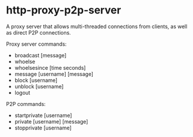 # http-proxy-p2p-server
A proxy server that allows multi-threaded connections from clients, as well as direct P2P connections.

Proxy server commands:
- broadcast [message]
- whoelse
- whoelsesince [time seconds]
- message [username] [message]
- block [username]
- unblock [username]
- logout

P2P commands:
- startprivate [username]
- private [username] [message]
- stopprivate [username]
